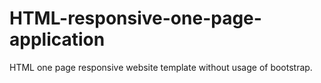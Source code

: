 # HTML-responsive-one-page-application
HTML one page responsive website template without usage of bootstrap.
